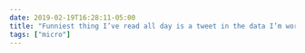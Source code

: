 ```yaml
---
date: 2019-02-19T16:28:11-05:00
title: "Funniest thing I’ve read all day is a tweet in the data I’m working with that proposes a Warcraft version of the French baccalauréat exam."
tags: ["micro"]
---
```

